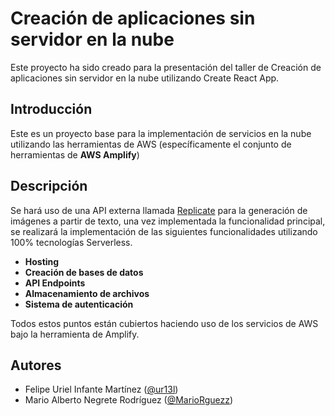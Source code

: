# Creación de aplicaciones sin servidor en la nube

Este proyecto ha sido creado para la presentación del taller de Creación de aplicaciones sin servidor en la nube utilizando Create React App.

## Introducción

Este es un proyecto base para la implementación de servicios en la nube utilizando las herramientas de AWS (específicamente el conjunto de herramientas de **AWS Amplify**)

## Descripción

Se hará uso de una API externa llamada [Replicate](https://replicate.com/docs/reference/http#authentication) para la generación de imágenes a partir de texto, una vez implementada la funcionalidad principal, se realizará la implementación de las siguientes funcionalidades utilizando 100% tecnologías Serverless.

- **Hosting**
- **Creación de bases de datos**
- **API Endpoints**
- **Almacenamiento de archivos**
- **Sistema de autenticación**

Todos estos puntos están cubiertos haciendo uso de los servicios de AWS bajo la herramienta de Amplify.

## Autores

- Felipe Uriel Infante Martínez ([@ur13l](https://github.com/ur13l))
- Mario Alberto Negrete Rodríguez ([@MarioRguezz](https://github.com/mariorguezz))
